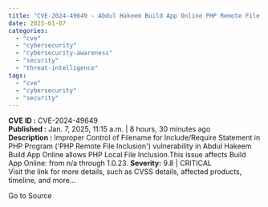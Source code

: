 ```yaml
---
title: "CVE-2024-49649 - Abdul Hakeem Build App Online PHP Remote File Inclusion"
date: 2025-01-07
categories: 
  - "cve"
  - "cybersecurity"
  - "cybersecurity-awareness"
  - "security"
  - "threat-intelligence"
tags: 
  - "cve"
  - "cybersecurity"
  - "security"
---
```


**CVE ID :** CVE-2024-49649  
**Published :** Jan. 7, 2025, 11:15 a.m. | 8 hours, 30 minutes ago  
**Description :** Improper Control of Filename for Include/Require Statement in PHP Program ('PHP Remote File Inclusion') vulnerability in Abdul Hakeem Build App Online allows PHP Local File Inclusion.This issue affects Build App Online: from n/a through 1.0.23. 
**Severity:** 9.8 | CRITICAL  
Visit the link for more details, such as CVSS details, affected products, timeline, and more...

Go to Source
